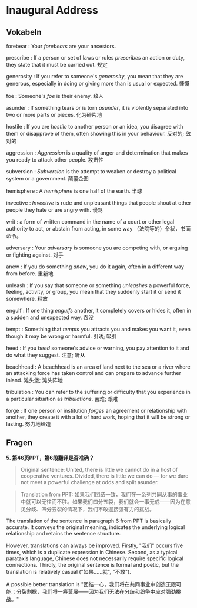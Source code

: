 # Inaugural Address

## Vokabeln
forebear
: Your _forebears_ are your ancestors.

prescribe
: If a person or set of laws or rules _prescribes_ an action or duty, they state that it must be carried out. 规定

generosity 
: If you refer to someone's _generosity_, you mean that they are generous, especially in doing or giving more than is usual or expected. 慷慨

foe 
: Someone's _foe_ is their enemy. 敌人

asunder
: If something tears or is torn _asunder_, it is violently separated into two or more parts or pieces. 化为碎片地

hostile 
: If you are _hostile_ to another person or an idea, you disagree with them or disapprove of them, often showing this in your behaviour. 反对的; 敌对的

aggression 
: _Aggression_ is a quality of anger and determination that makes you ready to attack other people. 攻击性

subversion
: _Subversion_ is the attempt to weaken or destroy a political system or a government. 颠覆企图

hemisphere 
: A _hemisphere_ is one half of the earth. 半球

invective
: _Invective_ is rude and unpleasant things that people shout at other people they hate or are angry with. 谩骂

writ 
: a form of written command in the name of a court or other legal authority to act, or abstain from
acting, in some way （法院等的）令状，书面命令。

adversary
: Your _adversary_ is someone you are competing with, or arguing or fighting against. 对手

anew
: If you do something _anew_, you do it again, often in a different way from before. 重新地

unleash
: If you say that someone or something _unleashes_ a powerful force, feeling, activity, or group, you mean that they suddenly start it or send it somewhere. 释放

engulf 
: If one thing _engulfs_ another, it completely covers or hides it, often in a sudden and unexpected way. 吞没

tempt 
: Something that _tempts_ you attracts you and makes you want it, even though it may be wrong or harmful. 引诱; 吸引

heed
: If you _heed_ someone's advice or warning, you pay attention to it and do what they suggest. 注意; 听从

beachhead 
: A beachhead is an area of land next to the sea or a river where an attacking force has taken control and can prepare to advance further inland. 滩头堡; 滩头阵地

tribulation
: You can refer to the suffering or difficulty that you experience in a particular situation as _tribulations_. 苦难; 艰难

forge 
: If one person or institution _forges_ an agreement or relationship with another, they create it with a lot of hard work, hoping that it will be strong or lasting. 努力地缔造

## Fragen

__5. 第46页PPT，第6段翻译是否准确？__

> Original sentence: United, there is little we cannot do in a host of cooperative ventures. Divided, there is little we can do — for we dare not meet a powerful challenge at odds and split asunder.

> Translation from PPT: 如果我们团结一致，我们在一系列共同从事的事业中就可以无往而不胜。如果我们四分五裂，我们就会一事无成——因为在意见分歧、四分五裂的情况下，我们不敢迎接强有力的挑战。

The translation of the sentence in paragraph 6 from PPT is basically accurate. It conveys the original meaning, indicates the underlying logical relationship and retains the sentence structure.

However, translations can always be improved. Firstly, "我们" occurs five times, which is a duplicate expression in Chinese. Second, as a typical parataxis language, Chinese does not necessarily require specific logical connections. Thirdly, the original sentence is formal and poetic, but the translation is relatively casual ("如果……就", "不敢").

A possible better translation is "团结一心，我们将在共同事业中创造无限可能；分裂割据，我们将一筹莫展——因为我们无法在分歧和纷争中应对强劲挑战。"